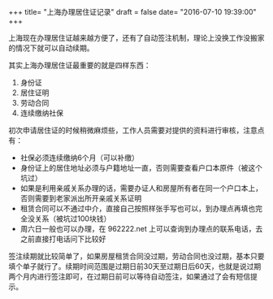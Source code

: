 +++
title= "上海办理居住证记录"
draft = false
date= "2016-07-10 19:39:00"
+++

上海现在办理居住证越来越方便了，还有了自动签注机制，理论上没换工作没搬家的情况下就可以自动续期。

其实上海办理居住证最重要的就是四样东西：

1. 身份证
2. 居住证明
3. 劳动合同
4. 连续缴纳社保

初次申请居住证的时候稍微麻烦些，工作人员需要对提供的资料进行审核，注意点有：

- 社保必须连续缴纳6个月（可以补缴）
- 身份证上的居住地址必须与户籍地址一直，否则需要查看户口本原件（被这个坑过）
- 如果是利用亲戚关系办理的话，需要办证人和房屋所有者在同一个户口本上，否则需要到老家派出所开亲戚关系证明
- 租赁合同可以不通过中介，直接自己按照样张手写也可以，到办理点再填也完全没关系（被坑过100块钱）
- 周六日一般也可以办理，在 962222.net 上可以查询到办理点的联系电话，去之前直接打电话问下比较好

签注续期就比较简单了，如果房屋租赁合同没过期，劳动合同也没过期，基本只要填个单子就行了。续期时间范围是过期日前30天至过期日后60天，也就是说过期两个月内进行签注即可，在过期日前可以等待自动签注，如果通过了会有短信提示。

